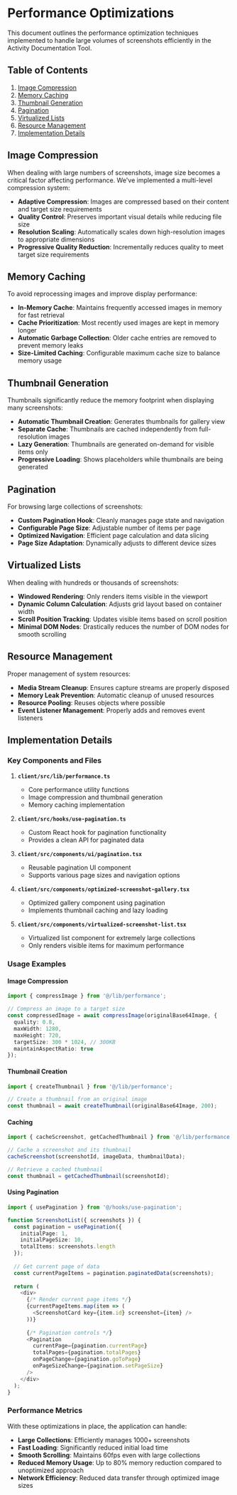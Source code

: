 # Performance Optimizations

This document outlines the performance optimization techniques implemented to handle large volumes of screenshots efficiently in the Activity Documentation Tool.

## Table of Contents

1. [Image Compression](#image-compression)
2. [Memory Caching](#memory-caching)
3. [Thumbnail Generation](#thumbnail-generation)
4. [Pagination](#pagination)
5. [Virtualized Lists](#virtualized-lists)
6. [Resource Management](#resource-management)
7. [Implementation Details](#implementation-details)

## Image Compression

When dealing with large numbers of screenshots, image size becomes a critical factor affecting performance. We've implemented a multi-level compression system:

- **Adaptive Compression**: Images are compressed based on their content and target size requirements
- **Quality Control**: Preserves important visual details while reducing file size
- **Resolution Scaling**: Automatically scales down high-resolution images to appropriate dimensions
- **Progressive Quality Reduction**: Incrementally reduces quality to meet target size requirements

## Memory Caching

To avoid reprocessing images and improve display performance:

- **In-Memory Cache**: Maintains frequently accessed images in memory for fast retrieval
- **Cache Prioritization**: Most recently used images are kept in memory longer
- **Automatic Garbage Collection**: Older cache entries are removed to prevent memory leaks
- **Size-Limited Caching**: Configurable maximum cache size to balance memory usage

## Thumbnail Generation

Thumbnails significantly reduce the memory footprint when displaying many screenshots:

- **Automatic Thumbnail Creation**: Generates thumbnails for gallery view
- **Separate Cache**: Thumbnails are cached independently from full-resolution images
- **Lazy Generation**: Thumbnails are generated on-demand for visible items only
- **Progressive Loading**: Shows placeholders while thumbnails are being generated

## Pagination

For browsing large collections of screenshots:

- **Custom Pagination Hook**: Cleanly manages page state and navigation
- **Configurable Page Size**: Adjustable number of items per page
- **Optimized Navigation**: Efficient page calculation and data slicing
- **Page Size Adaptation**: Dynamically adjusts to different device sizes

## Virtualized Lists

When dealing with hundreds or thousands of screenshots:

- **Windowed Rendering**: Only renders items visible in the viewport
- **Dynamic Column Calculation**: Adjusts grid layout based on container width
- **Scroll Position Tracking**: Updates visible items based on scroll position
- **Minimal DOM Nodes**: Drastically reduces the number of DOM nodes for smooth scrolling

## Resource Management

Proper management of system resources:

- **Media Stream Cleanup**: Ensures capture streams are properly disposed
- **Memory Leak Prevention**: Automatic cleanup of unused resources
- **Resource Pooling**: Reuses objects where possible
- **Event Listener Management**: Properly adds and removes event listeners

## Implementation Details

### Key Components and Files

1. **`client/src/lib/performance.ts`**
   - Core performance utility functions
   - Image compression and thumbnail generation
   - Memory caching implementation

2. **`client/src/hooks/use-pagination.ts`**
   - Custom React hook for pagination functionality
   - Provides a clean API for paginated data

3. **`client/src/components/ui/pagination.tsx`**
   - Reusable pagination UI component
   - Supports various page sizes and navigation options

4. **`client/src/components/optimized-screenshot-gallery.tsx`**
   - Optimized gallery component using pagination
   - Implements thumbnail caching and lazy loading

5. **`client/src/components/virtualized-screenshot-list.tsx`**
   - Virtualized list component for extremely large collections
   - Only renders visible items for maximum performance

### Usage Examples

#### Image Compression

```typescript
import { compressImage } from '@/lib/performance';

// Compress an image to a target size
const compressedImage = await compressImage(originalBase64Image, {
  quality: 0.8,
  maxWidth: 1280,
  maxHeight: 720,
  targetSize: 300 * 1024, // 300KB
  maintainAspectRatio: true
});
```

#### Thumbnail Creation

```typescript
import { createThumbnail } from '@/lib/performance';

// Create a thumbnail from an original image
const thumbnail = await createThumbnail(originalBase64Image, 200);
```

#### Caching

```typescript
import { cacheScreenshot, getCachedThumbnail } from '@/lib/performance';

// Cache a screenshot and its thumbnail
cacheScreenshot(screenshotId, imageData, thumbnailData);

// Retrieve a cached thumbnail
const thumbnail = getCachedThumbnail(screenshotId);
```

#### Using Pagination

```typescript
import { usePagination } from '@/hooks/use-pagination';

function ScreenshotList({ screenshots }) {
  const pagination = usePagination({
    initialPage: 1,
    initialPageSize: 10,
    totalItems: screenshots.length
  });
  
  // Get current page of data
  const currentPageItems = pagination.paginatedData(screenshots);
  
  return (
    <div>
      {/* Render current page items */}
      {currentPageItems.map(item => (
        <ScreenshotCard key={item.id} screenshot={item} />
      ))}
      
      {/* Pagination controls */}
      <Pagination
        currentPage={pagination.currentPage}
        totalPages={pagination.totalPages}
        onPageChange={pagination.goToPage}
        onPageSizeChange={pagination.setPageSize}
      />
    </div>
  );
}
```

### Performance Metrics

With these optimizations in place, the application can handle:

- **Large Collections**: Efficiently manages 1000+ screenshots
- **Fast Loading**: Significantly reduced initial load time
- **Smooth Scrolling**: Maintains 60fps even with large collections
- **Reduced Memory Usage**: Up to 80% memory reduction compared to unoptimized approach
- **Network Efficiency**: Reduced data transfer through optimized image sizes